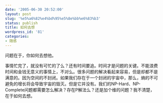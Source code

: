 ```yaml
---
date: '2005-06-30 20:52:00'
layout: post
slug: '%e5%a6%82%e4%bd%95%e5%8e%bb%e6%83%b3'
status: publish
title: 如何去想
wordpress_id: '81'
categories:
- 随感
---
```


问题在于，你如何去想他。




事情忙完了，就没有可忙的了么？还有时间要追。时间才是问题的关键。不能浪费时间和金钱无意义的事情上，不对么。很多问题的解决看起来容易，但是却都不是满意的。因为空间的不封闭。如果我们存在于一个封闭的宇宙中，那么，熵的不可避免的增长将会导致宇宙的毁灭。但是它并没有。我们的NP-Hard、NP-Complete问题都需要怎么解决？存在P解法么？还是加个维的问题？我不清楚，在于如何去想。
